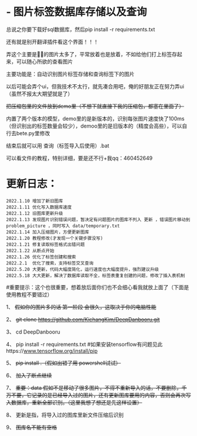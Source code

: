# - 图片标签数据库存储以及查询
总说之你要下载好sql数据库，然后pip install -r requirements.txt

还有就是别开翻译插件看这个界面！！！

弄这个主要是🐍🐍的图片太多了，平常放着也是放着，不如给他们打上标签存起来，可以随心所欲的查看图片

主要功能是：自动识别图片标签存储和查询标签下的图片

以后可能会弄个ui，但我技术不太行，就先凑合用吧，俺的好朋友正在努力弄ui（虽然不报太大期望就是了）

<strike>把压缩包里的文件放到demo里（不想下就直接下我的压缩包，都塞在里面了）</strike>

内置了两个版本的模型，demo里的是新版本的，识别每张图片速度快了100ms（但识别出的标签数量会较少），demoo里的是旧版本的（精度会高些），可以自行去bete.py里修改

结束后就可以用 查询（标签导入后使用）.bat

可以看文件的教程，特别详细，要是还不行+我qq：460452649

# 更新日志：
    2022.1.10 增加了新旧图库
    2022.1.11 优化写入数据库速度
    2022.1.12 旧图库更新升级
    2022.1.13 发现图片识别错误问题，暂决定有问题图片的图库不列入 更新 ，错误图片移动到 problem_picture ，同时写入 data/temporary.txt
    2022.1.14 加入压缩图片，方便更新图库
    2022.1.20 教程修改(才发现一个关键步骤没写)
    2022.1.21 修复读取标签格式出错问题
    2022.1.22 从断点开始
    2022.1.26 优化了标签创建和搜索
    2022.2.1  优化了搜索，支持标签交叉查询
    2022.5.20 大更新，代码大幅度简化，运行速度也大幅度提升，强烈建议升级
    2022.5.18 大大更新，解决了数据库读取不全，标签表重复创建的问题，修改了插入表机制

#重要提示：这个也很重要，想着放后面你们也不会细心看我就放上面了（下面是使用教程不要错过）

1、	<strike>假如你的图片多的话 第一阶段 会很久，这取决于你的电脑性能</strike>

2、	<strike>git clone https://github.com/KichangKim/DeepDanbooru.git</strike>

3、	cd DeepDanbooru

4、	pip install -r requirements.txt #如果安装tensorflow有问题见此https://www.tensorflow.org/install/pip

5、	<strike>pip install .（假如出错了用 powershell试试）</strike>

6、	<strike>加入了断点继续</strike>

7、	<strike>重要：data 假如不是移动了很多图片，不得不重新导入的话，不要删除，千万不要，它记录的是已经导入过的图片，还有更新图库要用的内容，否则会再次写入数据库，重新全部识别。（这里我想了想还是先这样设置）</strike>

8、	更新是指，将导入过的图库里新文件压缩后识别

9、	<strike>图库名不能有空格</strike>



